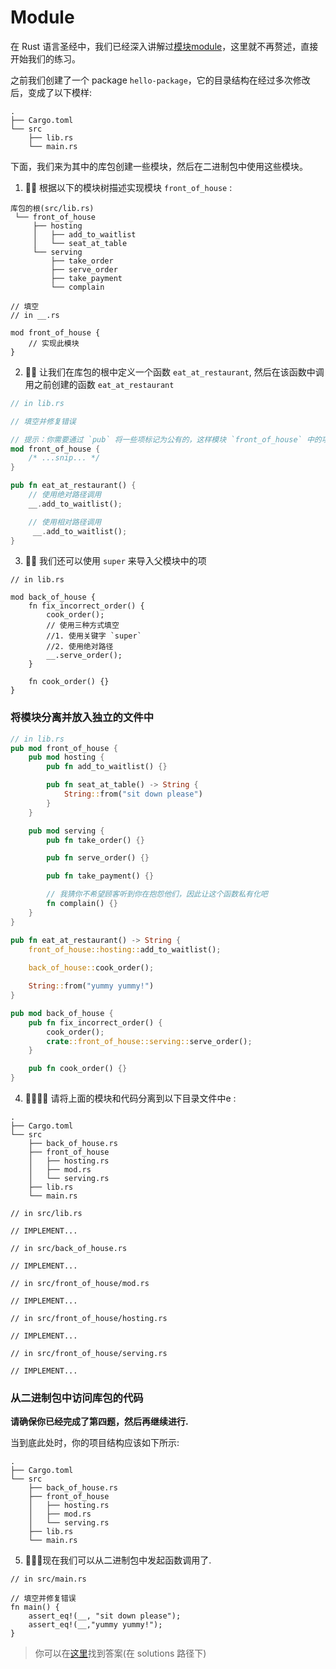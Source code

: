 # Module
在 Rust 语言圣经中，我们已经深入讲解过[模块module](https://course.rs/basic/crate-module/module.html)，这里就不再赘述，直接开始我们的练习。

之前我们创建了一个 package `hello-package`，它的目录结构在经过多次修改后，变成了以下模样:

```shell
.
├── Cargo.toml
└── src
    ├── lib.rs
    └── main.rs
```

下面，我们来为其中的库包创建一些模块，然后在二进制包中使用这些模块。

1. 🌟🌟 根据以下的模块树描述实现模块 `front_of_house` :
```shell
库包的根(src/lib.rs)
 └── front_of_house
     ├── hosting
     │   ├── add_to_waitlist
     │   └── seat_at_table
     └── serving
         ├── take_order
         ├── serve_order
         ├── take_payment
         └── complain
```

```rust,editable
// 填空
// in __.rs

mod front_of_house {
    // 实现此模块
}
```


2. 🌟🌟 让我们在库包的根中定义一个函数 `eat_at_restaurant`, 然后在该函数中调用之前创建的函数 `eat_at_restaurant`

```rust
// in lib.rs

// 填空并修复错误

// 提示：你需要通过 `pub` 将一些项标记为公有的，这样模块 `front_of_house` 中的项才能被模块外的项访问
mod front_of_house {
    /* ...snip... */
}

pub fn eat_at_restaurant() {
    // 使用绝对路径调用
    __.add_to_waitlist();

    // 使用相对路径调用
     __.add_to_waitlist();
}
```

3. 🌟🌟 我们还可以使用 `super` 来导入父模块中的项
```rust,editable
// in lib.rs

mod back_of_house {
    fn fix_incorrect_order() {
        cook_order();
        // 使用三种方式填空
        //1. 使用关键字 `super`
        //2. 使用绝对路径
        __.serve_order();
    }

    fn cook_order() {}
}
```


### 将模块分离并放入独立的文件中
```rust
// in lib.rs
pub mod front_of_house {
    pub mod hosting {
        pub fn add_to_waitlist() {}

        pub fn seat_at_table() -> String {
            String::from("sit down please")
        }
    }

    pub mod serving {
        pub fn take_order() {}

        pub fn serve_order() {}

        pub fn take_payment() {}

        // 我猜你不希望顾客听到你在抱怨他们，因此让这个函数私有化吧
        fn complain() {} 
    }
}

pub fn eat_at_restaurant() -> String {
    front_of_house::hosting::add_to_waitlist();
    
    back_of_house::cook_order();

    String::from("yummy yummy!")
}

pub mod back_of_house {
    pub fn fix_incorrect_order() {
        cook_order();
        crate::front_of_house::serving::serve_order();
    }

    pub fn cook_order() {}
}
```

4. 🌟🌟🌟🌟 请将上面的模块和代码分离到以下目录文件中e :
```shell
.
├── Cargo.toml
└── src
    ├── back_of_house.rs
    ├── front_of_house
    │   ├── hosting.rs
    │   ├── mod.rs
    │   └── serving.rs
    ├── lib.rs
    └── main.rs
```

```rust,editable
// in src/lib.rs

// IMPLEMENT...
```

```rust,editable
// in src/back_of_house.rs

// IMPLEMENT...
```


```rust,editable
// in src/front_of_house/mod.rs

// IMPLEMENT...
```

```rust,editable
// in src/front_of_house/hosting.rs

// IMPLEMENT...
```

```rust,editable
// in src/front_of_house/serving.rs

// IMPLEMENT...
```

### 从二进制包中访问库包的代码
**请确保你已经完成了第四题，然后再继续进行.**

当到底此处时，你的项目结构应该如下所示: 
```shell
.
├── Cargo.toml
└── src
    ├── back_of_house.rs
    ├── front_of_house
    │   ├── hosting.rs
    │   ├── mod.rs
    │   └── serving.rs
    ├── lib.rs
    └── main.rs
```

5. 🌟🌟🌟现在我们可以从二进制包中发起函数调用了.

```rust,editable
// in src/main.rs

// 填空并修复错误
fn main() {
    assert_eq!(__, "sit down please");
    assert_eq!(__,"yummy yummy!");
}
```

> 你可以在[这里](https://github.com/sunface/rust-by-practice/blob/master/solutions/crate-module/module.md)找到答案(在 solutions 路径下) 